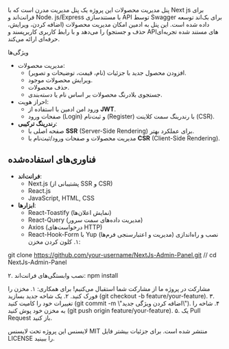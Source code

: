 پنل مدیریت محصولات
این پروژه یک پنل مدیریت مدرن است که با Next js برای فرانت‌اند و Node. js/Express با مستندسازی API توسط Swagger برای بک‌اند توسعه داده شده است. این پنل به ادمین امکان مدیریت محصولات (اضافه کردن، ویرایش، حذف و جستجو) را می‌دهد و با رابط کاربری کاربرپسند و API‌های مستند شده تجربه‌ای حرفه‌ای ارائه می‌کند.

ویژگی‌ها
- مدیریت محصولات:
  - افزودن محصول جدید با جزئیات (نام، قیمت، توضیحات و تصویر).
  - ویرایش محصولات موجود.
  - حذف محصولات.
  - جستجوی بلادرنگ محصولات بر اساس نام یا دسته‌بندی.
- احراز هویت:
  - ورود امن ادمین با استفاده از **JWT**.
  - صفحات ورود (Login) و ثبت‌نام (Register) با رندرینگ سمت کلاینت (CSR).
- **رندرینگ ترکیبی**:
  - صفحه اصلی با **SSR** (Server-Side Rendering) برای عملکرد بهتر.
  - مدیریت محصولات و صفحات ورود/ثبت‌نام با **CSR** (Client-Side Rendering).

## فناوری‌های استفاده‌شده
- **فرانت‌اند**:
  - Next.js (پشتیبانی از SSR و CSR)
  - React.js
  - JavaScript, HTML, CSS
- **ابزارها**:
  - React-Toastify (نمایش اعلان‌ها)
  - React-Query (مدیریت داده‌های سمت سرور)
  - Axios (درخواست‌های HTTP)
  - React-Hook-Form با Yup (مدیریت و اعتبارسنجی فرم‌ها)
نصب و راه‌اندازی
۱. کلون کردن مخزن:

git clone https://github.com/your-username/NextJs-Admin-Panel.git // cd NextJs-Admin-Panel

۲. نصب وابستگی‌های فرانت‌اند: npm install

مشارکت در پروژه
ما از مشارکت شما استقبال می‌کنیم! برای همکاری: ۱. مخزن را فورک کنید. ۲. یک شاخه جدید بسازید (git checkout -b feature/your-feature). ۳. تغییرات خود را کامیت کنید (git commit -m \\\"اضافه کردن ویژگی جدید\\\"). ۴. شاخه را به مخزن خود پوش کنید (git push origin feature/your-feature). ۵. یک Pull Request باز کنید.

لایسنس
این پروژه تحت لایسنس MIT منتشر شده است. برای جزئیات بیشتر فایل LICENSE را ببینید.